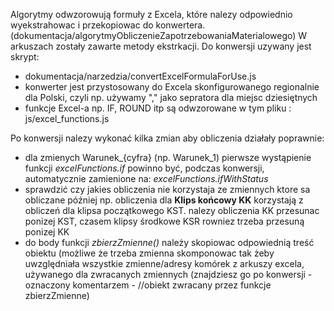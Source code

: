 Algorytmy odwzorowują formuły z Excela, które nalezy odpowiednio wyekstrahowac i przekopiowac do konwertera. (dokumentacja/algorytmyObliczenieZapotrzebowaniaMaterialowego) W arkuszach zostały zawarte metody ekstrkacji.
Do konwersji uzywany jest skrypt:
- dokumentacja/narzedzia/convertExcelFormulaForUse.js
- konwerter jest przystosowany do Excela skonfigurowanego regionalnie dla Polski, czyli np. używamy "," jako sepratora dla miejsc dziesiętnych 
- funkcje Excel-a np. IF, ROUND itp są odwzorowane w tym pliku : js/excel_functions.js

Po konwersji nalezy wykonać kilka zmian aby obliczenia działały poprawnie:
- dla zmienych Warunek_{cyfra} (np. Warunek_1) pierwsze wystąpienie funkcji _excelFunctions.if_ powinno być, podczas konwersji, automatycznie zamienione na: _excelFunctions.ifWithStatus_
- sprawdzić czy jakies obliczenia nie korzystaja ze zmiennych ktore sa obliczane później np. obliczenia dla **Klips końcowy KK** korzystają z obliczeń dla klipsa początkowego KST. nalezy obliczenia KK przesunac ponizej KST, czasem klipsy środkowe KSR rowniez trzeba przesuną ponizej KK
- do body funkcji _zbierzZmienne()_ należy skopiowac odpowiednią treść obiektu (możliwe że trzeba zmienna skomponowac tak żeby uwzględniała wszystkie zmienne/adresy komórek z arkuszy excela, używanego dla zwracanych zmiennych (znajdziesz go po konwersji - oznaczony komentarzem - //obiekt zwracany przez funkcje zbierzZmienne)
